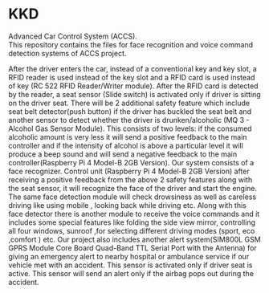 # KKD
Advanced Car Control System (ACCS).  
This repository contains the files for face recognition and voice command detection systems of ACCS project.  

After the driver enters the car, instead of a conventional key and key slot, a RFID reader is used instead of the key slot and a RFID card is used instead of key (RC 522 RFID Reader/Writer module). After the RFID card is detected by the reader, a seat sensor (Slide switch) is activated only if driver is sitting on the driver seat.
There will be 2 additional safety feature which include seat belt detector(push button) if the driver has buckled the seat belt and another sensor to detect whether the driver is drunken/alcoholic (MQ 3 - Alcohol Gas Sensor Module). This consists of two levels: if the consumed alcoholic amount is very less it will send a positive feedback to the main controller and if the intensity of alcohol is above a particular level it will produce a beep sound and will send a negative feedback to the main controller(Raspberry Pi 4 Model-B 2GB Version).
Our system consists of a face recognizer. Control unit (Raspberry Pi 4 Model-B 2GB Version) after receiving a positive feedback from the above 2 safety features along with the seat sensor, it will recognize the face of the driver and start the engine. The same face detection module will check drowsiness as well as careless driving like using mobile , looking back while driving etc. Along with this face detector there is another module to receive the voice commands and it includes some special features like folding the side view mirror, controlling all four windows, sunroof ,for selecting different driving modes (sport, eco ,comfort ) etc. 
Our project also includes another alert system(SIM800L GSM GPRS Module Core Board Quad-Band TTL Serial Port with the Antenna) for giving an emergency alert to nearby hospital or ambulance service if our vehicle met with an accident. This sensor is activated only if driver seat is active. This sensor will send an alert only if the airbag pops out during the accident.
